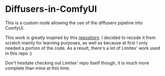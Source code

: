 # Diffusers-in-ComfyUI
This is a custom node allowing the use of the diffusers pipeline into ComfyUI. 

This work is greatly inspired by this [repository](https://github.com/Limitex/ComfyUI-Diffusers). I decided to recode it from scratch mainly for learning purposes, as well as because at first I only needed a portion of the code. As a result, there's a lot of Limitex' work used in this repo :)

Don't hesitate checking out Limitex' repo itself though, it is much more complete than mine at this time.


